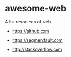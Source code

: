 # awesome-web

  A list resources of web

* https://github.com

* https://segmentfault.com

* http://stackoverflow.com
